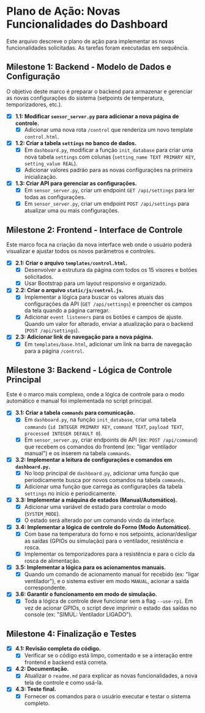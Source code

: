 # Plano de Ação: Novas Funcionalidades do Dashboard

Este arquivo descreve o plano de ação para implementar as novas funcionalidades solicitadas. As tarefas foram executadas em sequência.

## Milestone 1: Backend - Modelo de Dados e Configuração

O objetivo deste marco é preparar o backend para armazenar e gerenciar as novas configurações do sistema (setpoints de temperatura, temporizadores, etc.).

- [x] **1.1: Modificar `sensor_server.py` para adicionar a nova página de controle.**
  - [x] Adicionar uma nova rota `/control` que renderiza um novo template `control.html`.

- [x] **1.2: Criar a tabela `settings` no banco de dados.**
  - [x] Em `dashboard.py`, modificar a função `init_database` para criar uma nova tabela `settings` com colunas (`setting_name TEXT PRIMARY KEY`, `setting_value REAL`).
  - [x] Adicionar valores padrão para as novas configurações na primeira inicialização.

- [x] **1.3: Criar API para gerenciar as configurações.**
  - [x] Em `sensor_server.py`, criar um endpoint `GET /api/settings` para ler todas as configurações.
  - [x] Em `sensor_server.py`, criar um endpoint `POST /api/settings` para atualizar uma ou mais configurações.

## Milestone 2: Frontend - Interface de Controle

Este marco foca na criação da nova interface web onde o usuário poderá visualizar e ajustar todos os novos parâmetros e controles.

- [x] **2.1: Criar o arquivo `templates/control.html`.**
  - [x] Desenvolver a estrutura da página com todos os 15 visores e botões solicitados.
  - [x] Usar Bootstrap para um layout responsivo e organizado.

- [x] **2.2: Criar o arquivo `static/js/control.js`.**
  - [x] Implementar a lógica para buscar os valores atuais das configurações da API (`GET /api/settings`) e preencher os campos da tela quando a página carregar.
  - [x] Adicionar `event listeners` para os botões e campos de ajuste. Quando um valor for alterado, enviar a atualização para o backend (`POST /api/settings`).

- [x] **2.3: Adicionar link de navegação para a nova página.**
  - [x] Em `templates/base.html`, adicionar um link na barra de navegação para a página `/control`.

## Milestone 3: Backend - Lógica de Controle Principal

Este é o marco mais complexo, onde a lógica de controle para o modo automático e manual foi implementada no script principal.

- [x] **3.1: Criar a tabela `commands` para comunicação.**
  - [x] Em `dashboard.py`, na função `init_database`, criar uma tabela `commands` (`id INTEGER PRIMARY KEY`, `command TEXT`, `payload TEXT`, `processed INTEGER DEFAULT 0`).
  - [x] Em `sensor_server.py`, criar endpoints de API (ex: `POST /api/command`) que recebem os comandos do frontend (ex: "ligar ventilador manual") e os inserem na tabela `commands`.

- [x] **3.2: Implementar a leitura de configurações e comandos em `dashboard.py`.**
  - [x] No loop principal de `dashboard.py`, adicionar uma função que periodicamente busca por novos comandos na tabela `commands`.
  - [x] Adicionar uma função que carrega as configurações da tabela `settings` no início e periodicamente.

- [x] **3.3: Implementar a máquina de estados (Manual/Automático).**
  - [x] Adicionar uma variável de estado para controlar o modo (`SYSTEM_MODE`).
  - [x] O estado será alterado por um comando vindo da interface.

- [x] **3.4: Implementar a lógica de controle do Forno (Modo Automático).**
  - [x] Com base na temperatura do forno e nos setpoints, acionar/desligar as saídas (GPIOs ou simulação) para o ventilador, resistência e rosca.
  - [x] Implementar os temporizadores para a resistência e para o ciclo da rosca de alimentação.

- [x] **3.5: Implementar a lógica para os acionamentos manuais.**
  - [x] Quando um comando de acionamento manual for recebido (ex: "ligar ventilador"), e o sistema estiver em modo `MANUAL`, acionar a saída correspondente.

- [x] **3.6: Garantir o funcionamento em modo de simulação.**
  - [x] Toda a lógica de controle deve funcionar sem a flag `--use-rpi`. Em vez de acionar GPIOs, o script deve imprimir o estado das saídas no console (ex: "SIMUL: Ventilador LIGADO").

## Milestone 4: Finalização e Testes

- [x] **4.1: Revisão completa do código.**
  - [x] Verificar se o código está limpo, comentado e se a interação entre frontend e backend está correta.
- [x] **4.2: Documentação.**
  - [x] Atualizar o `readme.md` para explicar as novas funcionalidades, a nova tela de controle e como usá-la.
- [x] **4.3: Teste final.**
  - [x] Fornecer os comandos para o usuário executar e testar o sistema completo.
